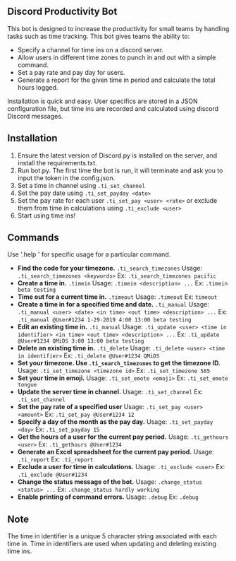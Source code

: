 
## Discord Productivity Bot
This bot is designed to increase the productivity for small teams by handling tasks such as time tracking. This bot gives teams the ability to:

 - Specify a channel for time ins on a discord server.
 - Allow users in different time zones to punch in and out with a simple command.
 - Set a pay rate and pay day for users.
 - Generate a report for the given time in period and calculate the total hours logged.

Installation is quick and easy. User specifics are stored in a JSON configuration file, but time ins are recorded and calculated using discord Discord messages.

## Installation

 1. Ensure the latest version of Discord.py is installed on the server, and install the requirements.txt.
 2. Run bot.py. The first time the bot is run, it will terminate and ask you to input the token in the config.json.
 3. Set a time in channel using `.ti_set_channel`
 4. Set the pay date using `.ti_set_payday <date>`
 5. Set the pay rate for each user `.ti_set_pay <user> <rate>` or exclude them from time in calculations using `.ti_exclude <user>`
 6. Start using time ins!

## Commands
Use '.help <command>' for specific usage for a particular command. 
- **Find the code for your timezone.**
`.ti_search_timezones` 
Usage: `.ti_search_timezones <keywords>` 
Ex: `.ti_search_timezones pacific`
- **Create a time in.**
`.timein`
Usage: `.timein <description> ...`
Ex: `.timein beta testing`
- **Time out for a current time in.**
`.timeout`
Usage: `.timeout`
Ex: `timeout`
- **Create a time in for a specified time and date.**
`.ti_manual`
Usage: `.ti_manual <user> <date> <in time> <out time> <description> ...`
Ex: `.ti_manual @User#1234 1-29-2019 4:00 13:00 beta testing`
- **Edit an existing time in.**
`.ti_manual`
Usage: `.ti_update <user> <time in identifier> <in time> <out time> <description> ...`
Ex: `.ti_update @User#1234 QMiDS 3:00 13:00 beta testing`
- **Delete an existing time in.**
`.ti_delete`
Usage: `.ti_delete <user> <time in identifier>`
Ex: `.ti_delete @User#1234 QMiDS`
- **Set your timezone. Use `.ti_search_timezones` to get the timezone ID.**
Usage: `.ti_set_timezone <timezone id>`
Ex: `.ti_set_timezone 585`
- **Set your time in emoji.**
Usage: `.ti_set_emote <emoji>`
Ex: `.ti_set_emote tongue`
- **Update the server time in channel.**
Usage: `.ti_set_channel`
Ex: `.ti_set_channel`
- **Set the pay rate of a specified user**
Usage: `.ti_set_pay <user> <amount>`
Ex: `.ti_set_pay @User#1234 12`
- **Specify a day of the month as the pay day.**
Usage: `.ti_set_payday <day>`
Ex: `.ti_set_payday 15`
- **Get the hours of a user for the current pay period.**
Usage: `.ti_gethours <user>`
Ex: `.ti_gethours @User#1234`
- **Generate an Excel spreadsheet for the current pay period.**
Usage: `.ti_report`
Ex: `.ti_report`
- **Exclude a user for time in calculations.**
Usage: `.ti_exclude <user>`
Ex: `.ti_exclude @User#1234`
- **Change the status message of the bot.**
Usage: `.change_status <status> ...`
Ex: `.change_status hardly working`
- **Enable printing of command errors.**
Usage: `.debug`
Ex: `.debug`

## Note
The time in identifier is a unique 5 character string associated with each time in. Time in identifiers are used when updating and deleting existing time ins.

